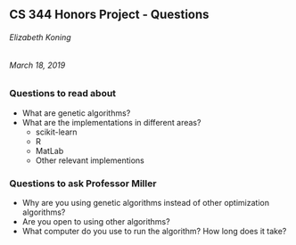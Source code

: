 ## CS 344 Honors Project - Questions
###### Elizabeth Koning
###### March 18, 2019
####

### Questions to read about
- What are genetic algorithms?
- What are the implementations in different areas?
  - scikit-learn
  - R
  - MatLab
  - Other relevant implementions

### Questions to ask Professor Miller
- Why are you using genetic algorithms instead of other optimization algorithms?
- Are you open to using other algorithms?
- What computer do you use to run the algorithm? How long does it take?
